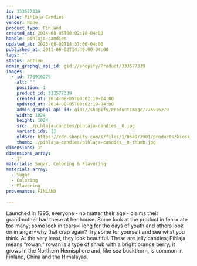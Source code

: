 ```yaml
---
id: 333577339
title: Pihlaja Candies
vendor: None
product_type: Finland
created_at: 2014-08-05T00:02:18-04:00
handle: pihlaja-candies
updated_at: 2023-08-02T14:37:06-04:00
published_at: 2011-06-02T14:49:00-04:00
tags: ""
status: active
admin_graphql_api_id: gid://shopify/Product/333577339
images:
  - id: 776916279
    alt: ""
    position: 1
    product_id: 333577339
    created_at: 2014-08-05T00:02:19-04:00
    updated_at: 2014-08-05T00:02:19-04:00
    admin_graphql_api_id: gid://shopify/ProductImage/776916279
    width: 1024
    height: 1024
    src: ./pihlaja-candies/pihlaja-candies__0.jpg
    variant_ids: []
    oldSrc: https://cdn.shopify.com/s/files/1/0589/2901/products/kiosk_fi_FOXES.jpeg?v=1407211339
    thumb: ./pihlaja-candies/pihlaja-candies__0-thumb.jpg
dimensions: 1"
dimensions_array:
  - 1"
materials: Sugar, Coloring & Flavoring
materials_array:
  - Sugar
  - Coloring
  - Flavoring
provenance: FINLAND

---
```


Launched in 1895, everyone - no matter their age - claims their grandmother had these at her house. Some look at the product in fear= ate too many; some look in tears=I long for the days of youth and others look on in anger=why that crap again? Try some for yourself and see what you think. At the very least, they look beautiful. These are jelly candies; Pihlaja means "rowan," rowan is a type of shrub with a bright orange berry; it grows in the Northern Hemisphere and, like sea buckthorn, is common in Finland, China and the Himalayas.